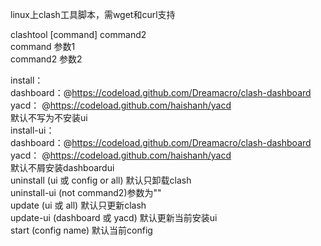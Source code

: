 linux上clash工具脚本，需wget和curl支持 <br>

clashtool [command] command2 <br>
command 参数1 <br>
 command2 参数2 <br>

install：<br>
  dashboard：@https://codeload.github.com/Dreamacro/clash-dashboard <br>
  yacd： @https://codeload.github.com/haishanh/yacd <br>
  默认不写为不安装ui  <br>
install-ui： <br>
 dashboard：@https://codeload.github.com/Dreamacro/clash-dashboard <br>
 yacd： @https://codeload.github.com/haishanh/yacd <br>
 默认不屑安装dashboardui         <br>
uninstall         (ui 或 config or all) 默认只卸载clash <br>
uninstall-ui      (not command2)参数为"" <br>
update            (ui 或 all) 默认只更新clash <br>
update-ui         (dashboard 或 yacd) 默认更新当前安装ui <br>
start             (config name) 默认当前config <br>
